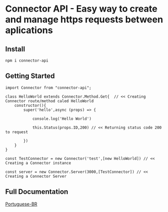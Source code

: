 # Connector API - Easy way to create and manage https requests between aplications

## Install
```
npm i connector-api
```

## Getting Started
```
import Connector from "connector-api";

class HelloWorld extends Connector.Method.Get{  // << Creating Connector route/method caled HelloWorld
    constructor(){
        super('hello',async (props) => {
            
            console.log('Hello World') 
            
            this.Status(props.ID,200) // << Returning status code 200 to request
        
        })
    }
}

const TestConnector = new Connector('test',[new HelloWorld]) // << Creating a Connector instance

const server = new Connector.Server(3000,[TestConnector]) // << Creating a Connector Server 
```
## Full Documentation
[Portuguese-BR](https://connector-api.notion.site/Guia-e294740e67ee485a88df62bc04c71464)